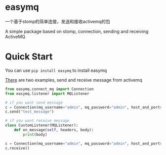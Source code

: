 # easymq
一个基于stomp的简单连接，发送和接收activemq的包

A simple package based on stomp, connection, sending and receiving ActiveMQ

# Quick Start

You can use `pip install easymq` to install easymq

[There](https://github.com/unknown-admin/easymq/tree/master/test) are two examples, send and receive message from activemq

```python
from easymq.connect_mq import Connection
from easymq.listener import MQListener

# if you want send message
c = Connection(mq_username="admin", mq_password="admin", host_and_ports=[("localhost", 61613)], dest="/queue/test", use_ssl=False, listener=None)
c.send("test_message")

# if you want receive message
class CustomListener(MQListener):
    def on_message(self, headers, body):
        print(body)

c = Connection(mq_username="admin", mq_password="admin", host_and_ports=[("localhost", 61613)], dest="/queue/test", use_ssl=False, listener=CustomListener)
c.receive()
```